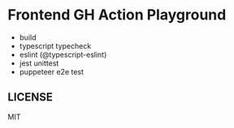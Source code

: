 # Frontend GH Action Playground

- build
- typescript typecheck
- eslint (@typescript-eslint)
- jest unittest
- puppeteer e2e test

## LICENSE

MIT
